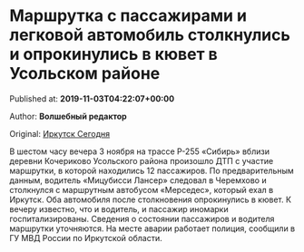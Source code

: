 
# Маршрутка с пассажирами и легковой автомобиль столкнулись и опрокинулись в кювет в Усольском районе

Published at: **2019-11-03T04:22:07+00:00**

Author: **Волшебный редактор**

Original: [Иркутск Сегодня](https://irk.today/2019/11/03/marshrutka-s-passazhirami-i-legkovoj-avtomobil-stolknulis-i-oprokinulis-v-kjuvet-v-usolskom-rajone/)

В шестом часу вечера 3 ноября на трассе Р-255 «Сибирь» вблизи деревни Кочериково Усольского района произошло ДТП с участие маршрутки, в которой находились 12 пассажиров.
По предварительным данным, водитель «Мицубисси Лансер» следовал в Черемхово и столкнулся с маршрутным автобусом «Мерседес», который ехал в Иркутск.
Оба автомобиля после столкновения опрокинулись в кювет. К вечеру известно, что и водитель, и пассажир иномарки госпитализированы. Сведения о состоянии пассажиров и водителя маршрутки уточняются. На месте аварии работает полиция, сообщили в ГУ МВД России по Иркутской области.
